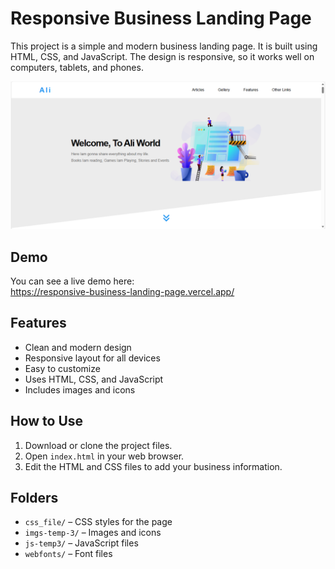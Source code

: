 # Responsive Business Landing Page

This project is a simple and modern business landing page. It is built using HTML, CSS, and JavaScript. The design is responsive, so it works well on computers, tablets, and phones.

![Landing Page](imgs-temp-3/Screenshot-landing-page.png)

## Demo

You can see a live demo here:  
https://responsive-business-landing-page.vercel.app/

## Features

- Clean and modern design
- Responsive layout for all devices
- Easy to customize
- Uses HTML, CSS, and JavaScript
- Includes images and icons

## How to Use

1. Download or clone the project files.
2. Open `index.html` in your web browser.
3. Edit the HTML and CSS files to add your business information.

## Folders

- `css_file/` – CSS styles for the page
- `imgs-temp-3/` – Images and icons
- `js-temp3/` – JavaScript files
- `webfonts/` – Font files
